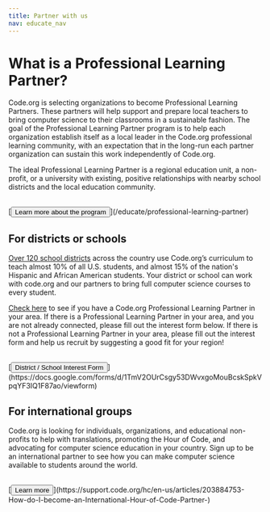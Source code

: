 ```yaml
---
title: Partner with us
nav: educate_nav
---
```

# What is a Professional Learning Partner?
Code.org is selecting organizations to become Professional Learning Partners.  These partners will help support and prepare local teachers to bring computer science to their classrooms in a sustainable fashion. The goal of the Professional Learning Partner program is to help each organization establish itself as a local leader in the Code.org professional learning community, with an expectation that in the long-run each partner organization can sustain this work independently of Code.org.

The ideal Professional Learning Partner is a regional education unit, a non-profit, or a university with existing, positive relationships with nearby school districts and the local education community.

<br>
[<button>Learn more about the program</button>](/educate/professional-learning-partner)

## For districts or schools
[Over 120 school districts](/educate/district/partners) across the country use Code.org’s curriculum to teach almost 10% of all U.S. students, and almost 15% of the nation's Hispanic and African American students. Your district or school can work with code.org and our partners to bring full computer science courses to every student.

[Check here](/educate/professional-learning-partner#partners) to see if you have a Code.org Professional Learning Partner in your area.  If there is a Professional Learning Partner in your area, and you are not already connected, please fill out the interest form below.  If there is not a Professional Learning Partner in your area, please fill out the interest form and help us recruit by suggesting a good fit for your region!

<br>
[<button>District / School Interest Form</button>](https://docs.google.com/forms/d/1TmV2OUrCsgy53DWvxgoMouBcskSpkVpqYF3IQ1F87ao/viewform)

## For international groups
Code.org is looking for individuals, organizations, and educational non-profits to help with translations, promoting the Hour of Code, and advocating for computer science education in your country. Sign up to be an international partner to see how you can make computer science available to students around the world.

<br>
[<button>Learn more</button>](https://support.code.org/hc/en-us/articles/203884753-How-do-I-become-an-International-Hour-of-Code-Partner-)

